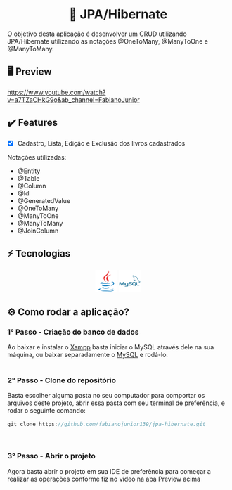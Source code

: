 <h1 align="center">🎲 JPA/Hibernate</h1>
<p>O objetivo desta aplicação é desenvolver um CRUD utilizando JPA/Hibernate utilizando as notações @OneToMany, @ManyToOne e @ManyToMany.</p>



## 🖥 Preview
https://www.youtube.com/watch?v=a7TZaCHkG9o&ab_channel=FabianoJunior

## :heavy_check_mark: Features
- [x] Cadastro, Lista, Edição e Exclusão dos livros cadastrados

Notações utilizadas: 
* @Entity
* @Table
* @Column
* @Id
* @GeneratedValue
* @OneToMany
* @ManyToOne
* @ManyToMany
* @JoinColumn



## ⚡ Tecnologias
<div align="center"> 
  <img alt="Fabiano-Java" height="50" width="50" src="https://github.com/devicons/devicon/blob/master/icons/java/java-original.svg">
  <img alt="Fabiano-MySQL" height="50" width="50" src="https://github.com/devicons/devicon/blob/master/icons/mysql/mysql-plain-wordmark.svg">
</div> 

## ⚙ Como rodar a aplicação? 

### 1° Passo - Criação do banco de dados
Ao baixar e instalar o <a href="https://www.apachefriends.org/pt_br/download.html">Xampp</a> basta iniciar o MySQL através dele na sua máquina, ou baixar separadamente o <a href="https://www.mysql.com/downloads/">MySQL</a> e rodá-lo.
<br><br>

### 2° Passo - Clone do repositório
Basta escolher alguma pasta no seu computador para comportar os arquivos deste projeto, abrir essa pasta com seu terminal de preferência, e rodar o seguinte comando:
```ts
git clone https://github.com/fabianojunior139/jpa-hibernate.git
```
<br>

### 3° Passo - Abrir o projeto
Agora basta abrir o projeto em sua IDE de preferência para começar a realizar as operações conforme fiz no vídeo na aba Preview acima

